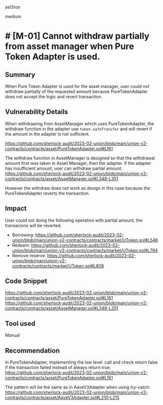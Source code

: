 ast3ros

medium

# # [M-01] Cannot withdraw partially from asset manager when Pure Token Adapter is used.

## Summary

When Pure Token Adapter is used for the asset manager, user could not withdraw partially of the requested amount because PureTokenAdapter does not accept the logic and revert transaction.

## Vulnerability Details

When withdrawing from AssetManager which uses PureTokenAdapter, the withdraw function in the adapter use `token.safeTransfer` and will revert if the amount in the adapter is not sufficient.

https://github.com/sherlock-audit/2023-02-union/blob/main/union-v2-contracts/contracts/asset/PureTokenAdapter.sol#L161

The withdraw function in AssetManager is designed so that the withdrawal amount first was taken in Asset Manager, then the adapter. If the adapter has insufficient amount, user can withdraw partial amount. 
https://github.com/sherlock-audit/2023-02-union/blob/main/union-v2-contracts/contracts/asset/AssetManager.sol#L348-L351

However the withdraw does not work as design in this case because the PureTokenAdapter reverts the transaction.

## Impact

User could not doing the following operation with partial amount, the transacions will be reverted.
- Borrowing: https://github.com/sherlock-audit/2023-02-union/blob/main/union-v2-contracts/contracts/market/UToken.sol#L546
- Redeem: https://github.com/sherlock-audit/2023-02-union/blob/main/union-v2-contracts/contracts/market/UToken.sol#L764
- Remove reserve: https://github.com/sherlock-audit/2023-02-union/blob/main/union-v2-contracts/contracts/market/UToken.sol#L808

## Code Snippet
https://github.com/sherlock-audit/2023-02-union/blob/main/union-v2-contracts/contracts/asset/PureTokenAdapter.sol#L161
https://github.com/sherlock-audit/2023-02-union/blob/main/union-v2-contracts/contracts/asset/AssetManager.sol#L348-L351

## Tool used

Manual

## Recommendation

In PureTokenAdapter, implementing the low level .call and check return false if the transaction failed instead of always return true. 
https://github.com/sherlock-audit/2023-02-union/blob/main/union-v2-contracts/contracts/asset/PureTokenAdapter.sol#L161

The pattern will be the same as in AaveV3Adapter when using try-catch:
https://github.com/sherlock-audit/2023-02-union/blob/main/union-v2-contracts/contracts/asset/AaveV3Adapter.sol#L210-L215